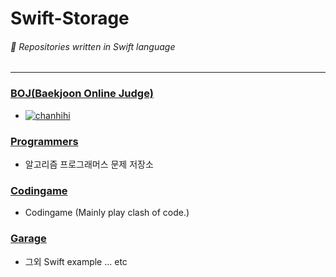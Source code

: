 # Swift-Storage
###### 📖 Repositories written in Swift language
-----------------------------------------
### [BOJ(Baekjoon Online Judge)][MyBOJlink]
[MyBOJlink]: https://github.com/chanhihi/Swift-Storage/tree/main/BOJ#bojbaekjoon-online-judge "BOJ"
  + [![chanhihi](http://mazassumnida.wtf/api/mini/generate_badge?boj=chanhihi)](https://solved.ac/chanhihi)

### [Programmers][MyPGlink]
[MyPGlink]: https://github.com/chanhihi/Swift-Storage/tree/main/%ED%94%84%EB%A1%9C%EA%B7%B8%EB%9E%98%EB%A8%B8%EC%8A%A4 "프로그래머스"
  + 알고리즘 프로그래머스 문제 저장소

### [Codingame][codinggame]
[codinggame]: https://www.codingame.com/home "Codingame"
  + Codingame (Mainly play clash of code.)

### [Garage][MyGRlink]
[MyGRlink]: https://github.com/chanhihi/Swift-Storage/tree/main/Garage "Garage"
  + 그외 Swift example ... etc
